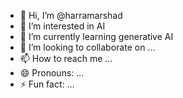 - 👋 Hi, I’m @harramarshad
- 👀 I’m interested in AI
- 🌱 I’m currently learning generative AI
- 💞️ I’m looking to collaborate on ...
- 📫 How to reach me ...
- 😄 Pronouns: ...
- ⚡ Fun fact: ...

<!---
harramarshad/harramarshad is a ✨ special ✨ repository because its `README.md` (this file) appears on your GitHub profile.
You can click the Preview link to take a look at your changes.
--->
